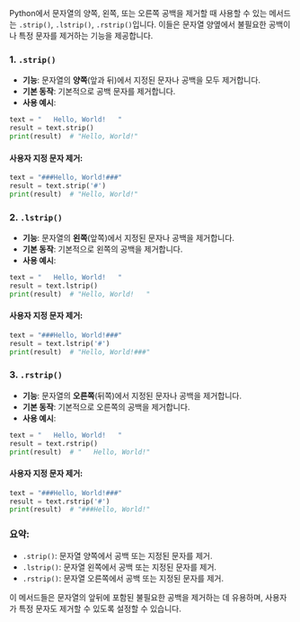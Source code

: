Python에서 문자열의 양쪽, 왼쪽, 또는 오른쪽 공백을 제거할 때 사용할 수 있는 메서드는 `.strip()`, `.lstrip()`, `.rstrip()`입니다. 이들은 문자열 양옆에서 불필요한 공백이나 특정 문자를 제거하는 기능을 제공합니다.

### 1. `.strip()`
- **기능**: 문자열의 **양쪽**(앞과 뒤)에서 지정된 문자나 공백을 모두 제거합니다.
- **기본 동작**: 기본적으로 공백 문자를 제거합니다.
- **사용 예시**:

```python
text = "   Hello, World!   "
result = text.strip()
print(result)  # "Hello, World!"
```

#### 사용자 지정 문자 제거:
```python
text = "###Hello, World!###"
result = text.strip('#')
print(result)  # "Hello, World!"
```

### 2. `.lstrip()`
- **기능**: 문자열의 **왼쪽**(앞쪽)에서 지정된 문자나 공백을 제거합니다.
- **기본 동작**: 기본적으로 왼쪽의 공백을 제거합니다.
- **사용 예시**:

```python
text = "   Hello, World!   "
result = text.lstrip()
print(result)  # "Hello, World!   "
```

#### 사용자 지정 문자 제거:
```python
text = "###Hello, World!###"
result = text.lstrip('#')
print(result)  # "Hello, World!###"
```

### 3. `.rstrip()`
- **기능**: 문자열의 **오른쪽**(뒤쪽)에서 지정된 문자나 공백을 제거합니다.
- **기본 동작**: 기본적으로 오른쪽의 공백을 제거합니다.
- **사용 예시**:

```python
text = "   Hello, World!   "
result = text.rstrip()
print(result)  # "   Hello, World!"
```

#### 사용자 지정 문자 제거:
```python
text = "###Hello, World!###"
result = text.rstrip('#')
print(result)  # "###Hello, World!"
```

### 요약:
- `.strip()`: 문자열 양쪽에서 공백 또는 지정된 문자를 제거.
- `.lstrip()`: 문자열 왼쪽에서 공백 또는 지정된 문자를 제거.
- `.rstrip()`: 문자열 오른쪽에서 공백 또는 지정된 문자를 제거.

이 메서드들은 문자열의 앞뒤에 포함된 불필요한 공백을 제거하는 데 유용하며, 사용자가 특정 문자도 제거할 수 있도록 설정할 수 있습니다.